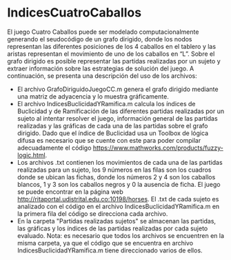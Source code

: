 # IndicesCuatroCaballos
El juego Cuatro Caballos puede ser modelado computacionalmente generando el seudocódigo de un grafo dirigido, donde los nodos representan las diferentes posiciones de los 4 caballos en el tablero y las aristas representan el movimiento de uno de los caballos en “L”. Sobre el grafo dirigido es posible representar las partidas realizadas por un sujeto y extraer información sobre las estrategias de solución del juego. A continuación, se presenta una descripción del uso de los archivos:
* El archivo GrafoDiriguidoJuegoCC.m genera el grafo dirigido mediante una matriz de adyacencia y lo muestra gráficamente.
* El archivo IndicesBuclicidadYRamifica.m calcula los índices de Buclicidad y de Ramificación de las diferentes partidas realizadas por un sujeto al intentar resolver el juego, información general de las partidas realizadas y las gráficas de cada una de las partidas sobre el grafo dirigido. Dado que el índice de Buclicidad usa un Toolbox de lógica difusa es necesario que se cuente con este para poder compilar adecuadamente el código https://www.mathworks.com/products/fuzzy-logic.html.
* Los archivos .txt contienen los movimientos de cada una de las partidas realizadas para un sujeto, los 9 números en las filas son los cuadros donde se ubican las fichas, donde los números 2 y 4 son los caballos blancos, 1 y 3 son los caballos negros y 0 la ausencia de ficha. El juego se puede encontrar en la página web http://ritaportal.udistrital.edu.co:10198/horses. El .txt de cada sujeto es analizado con el código en el archivo IndicesBuclicidadYRamifica.m en la primera fila del código se direcciona cada archivo.
* En la carpeta "Partidas realizadas sujetos" se almacenan las partidas, las gráficas y los índices de las partidas realizadas por cada sujeto evaluado.
Nota: es necesario que todos los archivos se encuentren en la misma carpeta, ya que el código que se encuentra en archivo IndicesBuclicidadYRamifica.m tiene direccionado varios de ellos.
